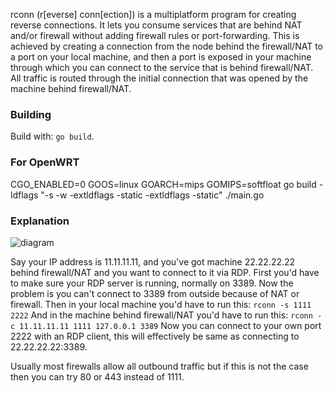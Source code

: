 rconn (r[everse] conn[ection]) is a multiplatform program for creating reverse connections. It lets you consume services that are behind NAT and/or firewall without adding firewall rules or port-forwarding. This is achieved by creating a connection from the node behind the firewall/NAT to a port on your local machine, and then a port is exposed in your machine through which you can connect to the service that is behind firewall/NAT. All traffic is routed through the initial connection that was opened by the machine behind firewall/NAT.

### Building
Build with: `go build`.

### For OpenWRT
CGO_ENABLED=0 GOOS=linux GOARCH=mips GOMIPS=softfloat go build -ldflags "-s -w -extldflags -static -extldflags -static" ./main.go

### Explanation
![diagram](https://github.com/jafarlihi/rconn/blob/master/diagram.png?raw=true)

Say your IP address is 11.11.11.11, and you've got machine 22.22.22.22 behind firewall/NAT and you want to connect to it via RDP. First you'd have to make sure your RDP server is running, normally on 3389. Now the problem is you can't connect to 3389 from outside because of NAT or firewall. Then in your local machine you'd have to run this:
`rconn -s 1111 2222`
And in the machine behind firewall/NAT you'd have to run this:
`rconn -c 11.11.11.11 1111 127.0.0.1 3389`
Now you can connect to your own port 2222 with an RDP client, this will effectively be same as connecting to 22.22.22.22:3389.

Usually most firewalls allow all outbound traffic but if this is not the case then you can try 80 or 443 instead of 1111.
